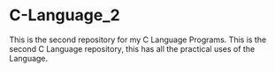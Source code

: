 # C-Language_2
This is the second repository for my C Language Programs.
This is the second C Language repository, this has all the practical uses of the Language.
